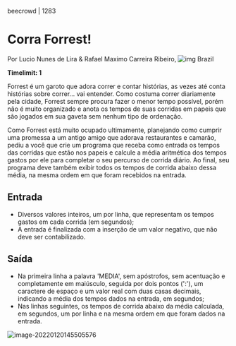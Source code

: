 beecrowd | 1283

# Corra Forrest!

Por Lucio Nunes de Lira & Rafael Maximo Carreira Ribeiro, ![img](https://resources.urionlinejudge.com.br/gallery/images/flags/br.gif) Brazil

**Timelimit: 1**

Forrest é um garoto que adora correr e contar histórias, as vezes até conta histórias sobre correr... vai entender. Como costuma correr diariamente pela cidade, Forrest sempre procura fazer o menor tempo possível, porém não é muito organizado e anota os tempos de suas corridas em papeis que são jogados em sua gaveta sem nenhum tipo de ordenação.

Como Forrest está muito ocupado ultimamente, planejando como cumprir uma promessa a um antigo amigo que adorava restaurantes e camarão, pediu a você que crie um programa que receba como entrada os tempos das corridas que estão nos papeis e calcule a média aritmética dos tempos gastos por ele para completar o seu percurso de corrida diário. Ao final, seu programa deve também exibir todos os tempos de corrida abaixo dessa média, na mesma ordem em que foram recebidos na entrada.

## Entrada

- Diversos valores inteiros, um por linha, que representam os tempos gastos em cada corrida (em segundos);
- A entrada é finalizada com a inserção de um valor negativo, que não deve ser contabilizado.

## Saída

- Na primeira linha a palavra 'MEDIA', sem apóstrofos, sem acentuação e completamente em maiúsculo, seguida por dois pontos (':'), um caractere de espaço e um valor real com duas casas decimais, indicando a média dos tempos dados na entrada, em segundos;
- Nas linhas seguintes, os tempos de corrida abaixo da média calculada, em segundos, um por linha e na mesma ordem em que foram dados na entrada.

![image-20220120145505576](C:\Users\jskol\AppData\Roaming\Typora\typora-user-images\image-20220120145505576.png)